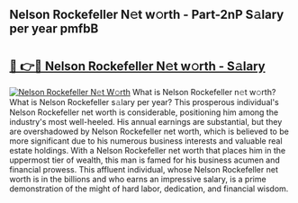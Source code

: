 ## Nelson Rockefeller N𝚎t w𝚘rth - Part-2nP S𝚊lary per year pmfbB

# <h2><a href="http://gc1v7h.nevu.top/?p=Nelson+Rockefeller">🔗 👉🔴 Nelson Rockefeller N𝚎t w𝚘rth - S𝚊lary</a></h2>

[![Nelson Rockefeller N𝚎t W𝚘rth](https://i.imgur.com/Oavwk0R.jpeg)](http://gc1v7h.nevu.top/?p=Nelson+Rockefeller)
What is Nelson Rockefeller n𝚎t w𝚘rth? What is Nelson Rockefeller s𝚊lary per year?
This prosperous individual's Nelson Rockefeller net worth is considerable, positioning him among the industry's most well-heeled. His annual earnings are substantial, but they are overshadowed by Nelson Rockefeller net worth, which is believed to be more significant due to his numerous business interests and valuable real estate holdings. With a Nelson Rockefeller net worth that places him in the uppermost tier of wealth, this man is famed for his business acumen and financial prowess. This affluent individual, whose Nelson Rockefeller net worth is in the billions and who earns an impressive salary, is a prime demonstration of the might of hard labor, dedication, and financial wisdom.
